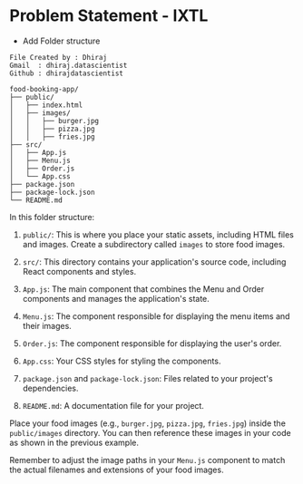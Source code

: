# Problem Statement - IXTL 
* Add Folder structure

```
File Created by : Dhiraj
Gmail  : dhiraj.datascientist
Github : dhirajdatascientist
```

```plaintext
food-booking-app/
├── public/
│   ├── index.html
│   ├── images/
│   │   ├── burger.jpg
│   │   ├── pizza.jpg
│   │   ├── fries.jpg
├── src/
│   ├── App.js
│   ├── Menu.js
│   ├── Order.js
│   └── App.css
├── package.json
├── package-lock.json
└── README.md
```

In this folder structure:

1. `public/`: This is where you place your static assets, including HTML files and images. Create a subdirectory called `images` to store food images.

2. `src/`: This directory contains your application's source code, including React components and styles.

3. `App.js`: The main component that combines the Menu and Order components and manages the application's state.

4. `Menu.js`: The component responsible for displaying the menu items and their images.

5. `Order.js`: The component responsible for displaying the user's order.

6. `App.css`: Your CSS styles for styling the components.

7. `package.json` and `package-lock.json`: Files related to your project's dependencies.

8. `README.md`: A documentation file for your project.

Place your food images (e.g., `burger.jpg`, `pizza.jpg`, `fries.jpg`) inside the `public/images` directory. You can then reference these images in your code as shown in the previous example.

Remember to adjust the image paths in your `Menu.js` component to match the actual filenames and extensions of your food images.
